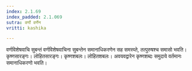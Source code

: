 ```yaml
---
index: 2.1.69
index_padded: 2.1.069
sutra: वर्णो वर्णेन
vritti: kashika

---
```

वर्णविशेषवाचि सुबन्तं वर्णविशेषवाचिना सुबन्तेन समानाधिकरणेन सह समस्य्ते, तत्पुरुषश्च समासो भवति। कृष्णसारङ्गः। लोहितसारङ्गः। कृष्णशबलः। लोहितशबलः। अवयवद्वारेन कृष्णशब्दः समुदाये वर्तमानः समानाधिकरणो भवति।